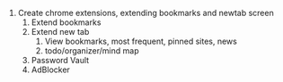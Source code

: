 1. Create chrome extensions, extending bookmarks and newtab screen
    1. Extend bookmarks
    1. Extend new tab
        1. View bookmarks, most frequent, pinned sites, news
        1. todo/organizer/mind map
    1. Password Vault
    1. AdBlocker
